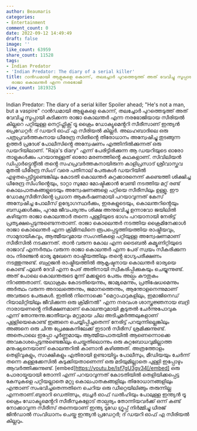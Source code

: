 ```yaml
---
author: Beaumaris
categories:
- Entertainment
comment_count: 0
date: 2022-09-12 14:49:49
draft: false
image: ''
like_count: 63959
share_count: 11528
tags:
- Indian Predator
- 'Indian Predator: The diary of a serial killer'
title: റാൻഡമായി ആളുകളെ കൊന്ന്, തലച്ചോർ പുറത്തെടുത്ത് അത് വേവിച്ചു സൂപ്പായി കുടിക്കന്ന
  രാജാ കൊലന്തർ എന്ന നരഭോജി
view_count: 1819325
---
```


Indian Predator: The diary of a serial killer Spoiler ahead; "He's not a man, but a vaspire" റാൻഡമായി ആളുകളെ കൊന്ന്, തലച്ചോർ പുറത്തെടുത്ത് അത് വേവിച്ചു സൂപ്പായി കുടിക്കന്ന രാജാ കൊലന്തർ എന്ന നരഭോജിയായ സീരിയൽ കില്ലറെ പറ്റിയുള്ള നെറ്റ്ഫ്ലിക്സ് ട്രൂ ക്രൈം ഡോക്യുമെൻ്ററി സീരീസാണ് ഇന്ത്യൻ പ്രെഡേറ്റർ: ദ് ഡയറി ഓഫ് എ സീരിയൽ കില്ലർ. അലഹബാദിലെ ഒരു പത്രപ്രവർത്തകനായ ധീരേന്ദ്ര സിങിൻ്റെ തിരോധാനം അന്വേഷിച്ചു തുടങ്ങുന്ന ഉത്തർ പ്രദേശ് പോലീസിൻ്റെ അന്വേഷണം എത്തിനിൽക്കുന്നത് ഒരു ഡയറിയിലാണ്. "Raja's diary" എന്ന് പേരിട്ടിരിക്കുന്ന ആ ഡയറിയുടെ ഓരോ താളുകൾക്കും പറയാനുള്ളത് ഓരോ മരണത്തിൻ്റെ കഥകളാണ്. സിവിലിയൻ ഡിപ്പാർട്ട്മെൻ്റിൽ തൻ്റെ സഹപ്രവർത്തകനായിരുന്ന കാളിപ്രസാദ് ശ്രീവാസ്തവ മുതൽ ധീരേന്ദ്ര സിംഗ് വരെ പതിനാല് പേരുകൾ ഡയറിയിൽ എഴുതപ്പെട്ടിട്ടുണ്ടെങ്കിലും കോടതി കൊലന്തർ കുറ്റക്കാരനെന്ന് കണ്ടെത്തി ശിക്ഷിച്ച ധീരേന്ദ്ര സിംഗിൻ്റെയും, ടാറ്റാ സുമോ മോഷ്ടിക്കാൻ വേണ്ടി നടത്തിയ മറ്റ് രണ്ട് കൊലപാതകങ്ങളുടെയും അന്വേഷണങ്ങളെ പറ്റിയെ സീരീസിലും ഉള്ളൂ. ഈ ഡോക്യുസീരീസിൻ്റെ പ്രധാന ആകർഷണമായി പറയാവുന്നത് കേസ് അന്വേഷിച്ച പോലീസ് ഉദ്യോഗസ്ഥർക്കും, ഇരകളുടെയും, കൊലന്തറിൻ്റെയും ബന്ധുക്കൾക്കും, പുറമേ ജീവപര്യന്തം ശിക്ഷ അനുഭവിച്ചു ഉന്നാവോ ജയിലിൽ കഴിയുന്ന രാജാ കൊലന്താർ തന്നെ പുള്ളിയുടെ ഭാഗം പറയാനായി നേരിട്ട് പ്രത്യക്ഷപ്പെടുന്നുണ്ടെന്നതാണ്. രാജാ കൊലെന്തർ നടത്തിയ ക്രൈമിനേക്കാൾ രാജാ കൊലെന്തർ എന്ന ക്രിമിനലിനെ രൂപപ്പെട്ടുത്തിയത്തിയ രാഷ്ട്രീയവും, സാമുദായികവും, ആത്മീയവുമായ സംഗതികളെ പറ്റിയുള്ള അന്വേഷണമാണ് സീരീസിൽ നടക്കുന്നത്. താൻ വരുന്ന കോല എന്ന ട്രൈബൽ കമ്യൂണിറ്റിയുടെ രാജാവ് എന്നർത്ഥം വരുന്ന രാജാ കൊലന്തർ എന്ന പേര് സ്വയം സീകരിക്കുന്ന രാം നിരഞ്ജൻ ഭാര്യ മുഖേനെ രാഷ്ട്രീയത്തിലും തൻ്റെ ഭാഗ്യപരീക്ഷണം നടത്തുന്നുണ്ട്. ബഹുജൻ രാഷ്ട്രീയത്തിൽ ആകൃഷ്ടനായ കൊലന്തർ ഭാര്യയെ കൊണ്ട് ഫൂലൻ ദേവി എന്ന പേര് അതിനായി സ്വീകരിപ്പിക്കുകയും ചെയ്യുന്നുണ്ട്. അത് പോലെ കൊലന്തരുടെ മൂന്ന് മക്കളുടെ പേരും അല്പം കൗതുകം നിറഞ്ഞതാണ്. യഥാക്രമം കോടതിയെന്നും, ജാമ്യമെന്നും, പ്രതിഷേധമെന്നും അർത്ഥം വരുന്ന അദാലത്തെന്നും, ജമാനത്തെന്നും, ആന്തോളനെന്നുമാണ് അവരുടെ പേരുകൾ. ഇതിൽ നിന്നൊക്കെ "മെറ്റാഫറുകളിലും, ഇമാജിനെഡ് റിയാലിറ്റിയിലും ജീവിക്കുന്ന ഒരു ക്രിമിനൽ" എന്ന നരവംശ ശാസ്ത്രജ്ഞനായ ബദ്രി നാരായണൻ്റെ നിരീക്ഷണമാണ് കൊലന്തറുമായി കൂടുതൽ ചേർന്നുപോവുക എന്ന് തോന്നുന്നു.ജാതീയവും മറ്റുമായ ചില അടിച്ചമർത്തലുകളാണ് പുള്ളിയെകൊണ്ട് ഇങ്ങനെ ചെയ്യിപ്പിച്ചതെന്ന് നേരിട്ട് പറയുന്നില്ലെങ്കിലും അങ്ങനെ ഒരു ചിന്ത പ്രേക്ഷകനിലേക്ക് ഇടാൻ സീരീസ് ശ്രമിക്കുന്നുണ്ട്. അത്പൊലെ ഇപ്പോ പൂർണ്ണമായും ആത്മീയപാതയിൽ ആണെന്നൊക്കെ അവകാശപ്പെടുന്നുണ്ടെങ്കിലും ചെയ്തതിലൊന്നും ഒരു കുറ്റബോധവുമില്ലാത്ത മനുഷ്യനെയാണ് കൊലന്തറിൽ കാണാൻ കഴിഞ്ഞത്. അത്രത്തോളം തെളിവുകളും, സാക്ഷികളും എതിരായി ഉണ്ടായിട്ടും പോലീസും, മീഡിയയും ചേർന്ന് തന്നെ കള്ളക്കേസിൽ കുടുക്കിയതാണെന്ന് ഒരു മടിയുമില്ലാതെ പുള്ളി ഇപ്പോഴും ആവർത്തിക്കുന്നുണ്ട്. [embed]https://youtu.be/lsf7gU3gy34[/embed] ഒരു പോരായ്മയായി തോന്നി എന്ന് പറയാവുന്നത് കോടതിയിൽ തെളിയിക്കപ്പെട്ട കേസുകളെ പറ്റിയല്ലാതെ മറ്റു കൊലപാതകങ്ങളിലും തിരോധാനങ്ങളിലും എന്താണ് സംഭവിച്ചതെന്നതിനെ ചെറിയ ഒരു ഡീറ്റെയിലിങ്ങും തരുന്നില്ല എന്നതാണ്.ബുരാറി ഡെത്ത്സും, ബച്ചർ ഓഫ് ഡൽഹിയും പോലുള്ള ഇന്ത്യൻ ട്രൂ ക്രൈം ഡോക്യുമെൻ്ററി സീരീസുകളോട് താല്പര്യം തോന്നിയവർക്ക് ഒന്ന് കണ്ട് നോക്കാവുന്ന സീരീസ് തന്നെയാണ് ഇന്ത്യ ടുഡേ ഗ്രൂപ്പ് നിർമ്മിച്ചു ധീരജ് ജിൻഡാൽ സംവിധാനം ചെയ്ത ഇന്ത്യൻ പ്രഡേറ്റർ; ദ് ഡയറി ഓഫ് എ സീരിയൽ കില്ലറും.